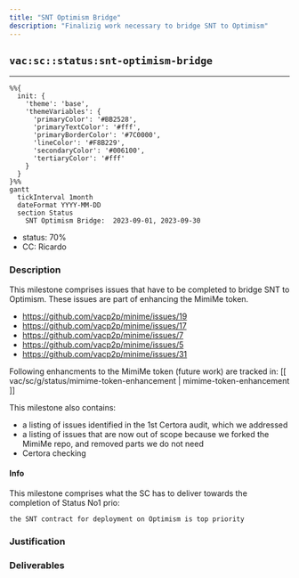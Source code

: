 ```yaml
---
title: "SNT Optimism Bridge"
description: "Finalizig work necessary to bridge SNT to Optimism"
---
```

## `vac:sc::status:snt-optimism-bridge`
---

```mermaid
%%{ 
  init: { 
    'theme': 'base', 
    'themeVariables': { 
      'primaryColor': '#BB2528', 
      'primaryTextColor': '#fff', 
      'primaryBorderColor': '#7C0000', 
      'lineColor': '#F8B229', 
      'secondaryColor': '#006100', 
      'tertiaryColor': '#fff' 
    } 
  } 
}%%
gantt
  tickInterval 1month
  dateFormat YYYY-MM-DD 
  section Status
    SNT Optimism Bridge:  2023-09-01, 2023-09-30
```

- status: 70%
- CC: Ricardo

### Description

This milestone comprises issues that have to be completed to bridge SNT to Optimism.
These issues are part of enhancing the MimiMe token.

* https://github.com/vacp2p/minime/issues/19
* https://github.com/vacp2p/minime/issues/17
* https://github.com/vacp2p/minime/issues/7
* https://github.com/vacp2p/minime/issues/5
* https://github.com/vacp2p/minime/issues/31

Following enhancments to the MimiMe token (future work) are tracked in:
[[ vac/sc/g/status/mimime-token-enhancement | mimime-token-enhancement ]]

This milestone also contains:
* a listing of issues identified in the 1st Certora audit, which we addressed
* a listing of issues that are now out of scope because we forked the MimiMe repo, and removed parts we do not need
* Certora checking

#### Info

This milestone comprises what the SC has to deliver towards the completion of Status No1 prio:

`the SNT contract for deployment on Optimism is top priority`


### Justification


### Deliverables



